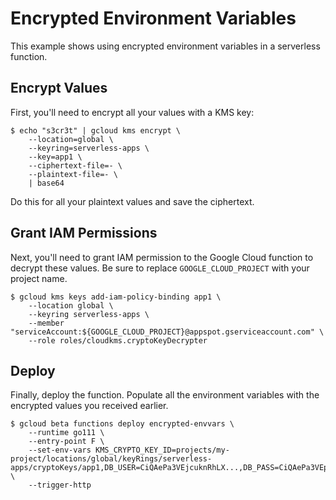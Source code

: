 # Encrypted Environment Variables

This example shows using encrypted environment variables in a serverless function.


## Encrypt Values

First, you'll need to encrypt all your values with a KMS key:

```text
$ echo "s3cr3t" | gcloud kms encrypt \
    --location=global \
    --keyring=serverless-apps \
    --key=app1 \
    --ciphertext-file=- \
    --plaintext-file=- \
    | base64
```

Do this for all your plaintext values and save the ciphertext.


## Grant IAM Permissions

Next, you'll need to grant IAM permission to the Google Cloud function to
decrypt these values. Be sure to replace `GOOGLE_CLOUD_PROJECT` with your
project name.

```text
$ gcloud kms keys add-iam-policy-binding app1 \
    --location global \
    --keyring serverless-apps \
    --member "serviceAccount:${GOOGLE_CLOUD_PROJECT}@appspot.gserviceaccount.com" \
    --role roles/cloudkms.cryptoKeyDecrypter
```


## Deploy

Finally, deploy the function. Populate all the environment variables with the
encrypted values you received earlier.

```text
$ gcloud beta functions deploy encrypted-envvars \
    --runtime go111 \
    --entry-point F \
    --set-env-vars KMS_CRYPTO_KEY_ID=projects/my-project/locations/global/keyRings/serverless-apps/cryptoKeys/app1,DB_USER=CiQAePa3VEjcuknRhLX...,DB_PASS=CiQAePa3VEpDBjS2ac... \
    --trigger-http
```
